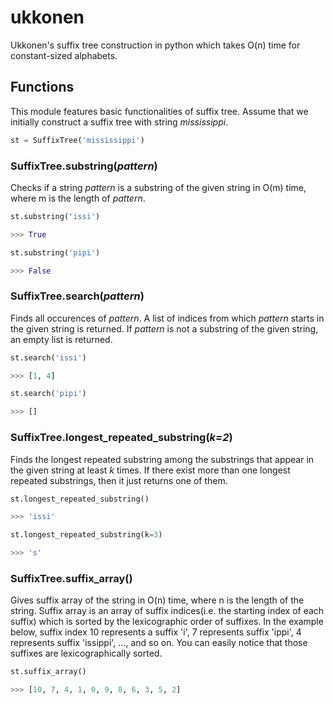 # ukkonen
Ukkonen's suffix tree construction in python which takes O(n) time for constant-sized alphabets.

## Functions

This module features basic functionalities of suffix tree. Assume that we initially construct a suffix tree with string *mississippi*.

```python
st = SuffixTree('mississippi')
```

### SuffixTree.substring(*pattern*)

Checks if a string *pattern* is a substring of the given string in O(m) time, where m is the length of *pattern*.

```python
st.substring('issi')

>>> True

st.substring('pipi')

>>> False
```

### SuffixTree.search(*pattern*)

Finds all occurences of *pattern*. A list of indices from which *pattern* starts in  the given string is returned. If *pattern* is not a substring of the given string, an empty list is returned.

```python
st.search('issi')

>>> [1, 4]

st.search('pipi')

>>> []
```

### SuffixTree.longest_repeated_substring(*k=2*)

Finds the longest repeated substring among the substrings that appear in the given string at least *k* times. If there exist more than one longest repeated substrings, then it just returns one of them.

```python
st.longest_repeated_substring()

>>> 'issi'

st.longest_repeated_substring(k=3)

>>> 's'
```

### SuffixTree.suffix_array()
Gives suffix array of the string in O(n) time, where n is the length of the string. Suffix array is an array of suffix indices(i.e. the starting index of each suffix) which is sorted by the lexicographic order of suffixes. In the example  below, suffix index 10 represents a suffix 'i', 7 represents suffix 'ippi', 4 represents suffix 'issippi', ..., and so on. You can easily notice that those suffixes are lexicographically sorted.

```python
st.suffix_array()

>>> [10, 7, 4, 1, 0, 9, 8, 6, 3, 5, 2]
```